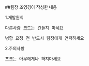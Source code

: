 ##팀장 조영경이 작성한 내용

1.개발원칙
<pre>다른사람 코드는 건들지 마세요</pre>
<pre>병합 요청 전 반드시 팀장에게 연락하세요</pre>

2.주의사항
<pre>포크는 아무에게나 하지마세요</pre>

